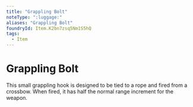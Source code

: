 ```yaml
---
title: "Grappling Bolt"
noteType: ":luggage:"
aliases: "Grappling Bolt"
foundryId: Item.K2bn7zsq5Nm1S5hQ
tags:
  - Item
---
```


# Grappling Bolt

This small grappling hook is designed to be tied to a rope and fired from a crossbow. When fired, it has half the normal range increment for the weapon.
